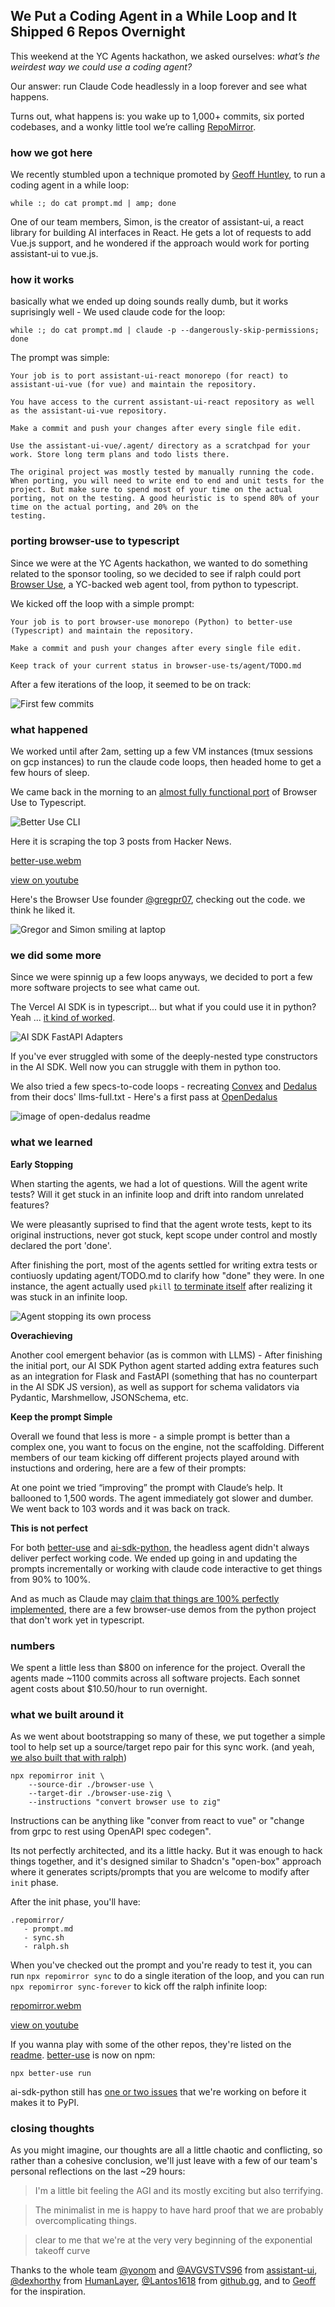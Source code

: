 ## We Put a Coding Agent in a While Loop and It Shipped 6 Repos Overnight

This weekend at the YC Agents hackathon, we asked ourselves: *what’s the weirdest way we could use a coding agent?*  

Our answer: run Claude Code headlessly in a loop forever and see what happens.

Turns out, what happens is: you wake up to 1,000+ commits, six ported codebases, and a wonky little tool we’re calling [RepoMirror](https://github.com/repomirrorhq/repomirror). 

### how we got here

We recently stumbled upon a technique promoted by [Geoff Huntley](https://ghuntley.com/ralph/), to run a coding agent in a while loop:

```
while :; do cat prompt.md | amp; done
```

One of our team members, Simon, is the creator of assistant-ui, a react library for building AI interfaces in React. He gets a lot of requests to add Vue.js support, and he wondered if the approach would work for porting assistant-ui to vue.js.

### how it works

basically what we ended up doing sounds really dumb, but it works suprisingly well - We used claude code for the loop:

```
while :; do cat prompt.md | claude -p --dangerously-skip-permissions; done
```

The prompt was simple:

```
Your job is to port assistant-ui-react monorepo (for react) to assistant-ui-vue (for vue) and maintain the repository.

You have access to the current assistant-ui-react repository as well as the assistant-ui-vue repository.

Make a commit and push your changes after every single file edit.

Use the assistant-ui-vue/.agent/ directory as a scratchpad for your work. Store long term plans and todo lists there.

The original project was mostly tested by manually running the code. When porting, you will need to write end to end and unit tests for the project. But make sure to spend most of your time on the actual porting, not on the testing. A good heuristic is to spend 80% of your time on the actual porting, and 20% on the
testing.
```

### porting browser-use to typescript

Since we were at the YC Agents hackathon, we wanted to do something related to the sponsor tooling, so we decided to see if ralph could port [Browser Use](https://github.com/browser-use/browser-use), a YC-backed web agent tool, from python to typescript.

We kicked off the loop with a simple prompt:

```
Your job is to port browser-use monorepo (Python) to better-use (Typescript) and maintain the repository.

Make a commit and push your changes after every single file edit.

Keep track of your current status in browser-use-ts/agent/TODO.md
```

After a few iterations of the loop, it seemed to be on track:

![First few commits](./assets/first-commits.png)

### what happened

We worked until after 2am, setting up a few VM instances (tmux sessions on gcp instances) to run the claude code loops, then headed home to get a few hours of sleep. 

We came back in the morning to an [almost fully functional port](https://github.com/repomirrorhq/better-use) of Browser Use to Typescript. 

![Better Use CLI](./assets/better-use.png)

Here it is scraping the top 3 posts from Hacker News.

[better-use.webm](https://github.com/user-attachments/assets/bdd15e9e-08e4-48a2-a6f9-05a550347c46)

[view on youtube](https://www.youtube.com/watch?v=fqp8EbYOPk8)

Here's the Browser Use founder [@gregpr07](https://x.com/gregpr07), checking out the code. we think he liked it.

![Gregor and Simon smiling at laptop](./assets/gregor.png)


### we did some more

Since we were spinnig up a few loops anyways, we decided to port a few more software projects to see what came out.

The Vercel AI SDK is in typescript... but what if you could use it in python? Yeah ... [it kind of worked](https://github.com/repomirrorhq/ai-sdk-python). 

![AI SDK FastAPI Adapters](./assets/ai-sdk-fastapi.png)

If you've ever struggled with some of the deeply-nested type constructors in the AI SDK. Well now you can struggle with them in python too.

We also tried a few specs-to-code loops - recreating [Convex](https://www.convex.dev) and [Dedalus](https://dedalus.dev) from their docs' llms-full.txt - Here's a first pass at [OpenDedalus](https://github.com/repomirrorhq/open-dedalus)

![image of open-dedalus readme](./assets/open-dedalus.png)

### what we learned

**Early Stopping** 

When starting the agents, we had a lot of questions. Will the agent write tests? Will it get stuck in an infinite loop and drift into random unrelated features? 

We were pleasantly suprised to find that the agent wrote tests, kept to its original instructions, never got stuck, kept scope under control and mostly declared the port 'done'.

After finishing the port, most of the agents settled for writing extra tests or contiuosly updating agent/TODO.md to clarify how "done" they were. In one instance, the agent actually used `pkill` [to terminate itself](https://www.youtube.com/watch?v=UOLBTRazZpM) after realizing it was stuck in an infinite loop. 


![Agent stopping its own process](./assets/pkill.png)

**Overachieving** 

Another cool emergent behavior (as is common with LLMS) - After finishing the initial port, our AI SDK Python agent started adding extra features such as an integration for Flask and FastAPI (something that has no counterpart in the AI SDK JS version), as well as support for schema validators via Pydantic, Marshmellow, JSONSchema, etc.

**Keep the prompt Simple** 

Overall we found that less is more - a simple prompt is better than a complex one, you want to focus on the engine, not the scaffolding. Different members of our team kicking off different projects played around with instuctions and ordering, here are a few of their prompts:

At one point we tried “improving” the prompt with Claude’s help. It ballooned to 1,500 words. The agent immediately got slower and dumber. We went back to 103 words and it was back on track. 

**This is not perfect** 

For both [better-use](https://github.com/repomirrorhq/better-use) and [ai-sdk-python](https://github.com/repomirrorhq/ai-sdk-python), the headless agent didn't always deliver perfect working code. We ended up going in and updating the prompts incrementally or working with claude code interactive to get things from 90% to 100%. 

And as much as Claude may [claim that things are 100% perfectly implemented](https://github.com/repomirrorhq/better-use/blob/master/agent/TODO.md), there are a few browser-use demos from the python project that don't work yet in typescript.


### numbers

We spent a little less than $800 on inference for the project. Overall the agents made ~1100 commits across all software projects. Each sonnet agent costs about $10.50/hour to run overnight.


### what we built around it

As we went about bootstrapping so many of these, we put together a simple tool to help set up a source/target repo pair for this sync work. (and yeah, [we also built that with ralph](https://github.com/repomirrorhq/repomirror/blob/main/prompt.md))

```
npx repomirror init \
    --source-dir ./browser-use \
    --target-dir ./browser-use-zig \
    --instructions "convert browser use to zig"
```

Instructions can be anything like "conver from react to vue" or "change from grpc to rest using OpenAPI spec codegen".

Its not perfectly architected, and its a little hacky. But it was enough to hack things together, and it's designed similar to Shadcn's "open-box" approach where it generates scripts/prompts that you are welcome to modify after `init` phase. 

After the init phase, you'll have:


```
.repomirror/
   - prompt.md
   - sync.sh
   - ralph.sh
```

When you've checked out the prompt and you're ready to test it, you can run `npx repomirror sync` to do a single iteration of the loop, and you can run `npx repomirror sync-forever` to kick off the ralph infinite loop:

[repomirror.webm](https://github.com/user-attachments/assets/7616825a-064d-4a5b-b1bc-08fc5f816172)

[view on youtube](https://www.youtube.com/watch?v=_GxemIzk2lo)


If you wanna play with some of the other repos, they're listed on the [readme](https://github.com/repomirrorhq/repomirror?tab=readme-ov-file#projects). [better-use](https://github.com/repomirrorhq/better-use) is now on npm:

```
npx better-use run
```

ai-sdk-python still has [one or two issues](https://github.com/repomirrorhq/ai-sdk-python/blob/master/agent/FIX_PLAN.md) that we're working on before it makes it to PyPI.

### closing thoughts

As you might imagine, our thoughts are all a little chaotic and conflicting, so rather than a cohesive conclusion, we'll just leave with a few of our team's personal reflections on the last ~29 hours:


> I'm a little bit feeling the AGI and its mostly exciting but also terrifying.

> The minimalist in me is happy to have hard proof that we are probably overcomplicating things. 

> clear to me that we're at the very very beginning of the exponential takeoff curve

Thanks to the whole team [@yonom](https://x.com/simonfarshid) and [@AVGVSTVS96](https://x.com/AVGVSTVS96) from [assistant-ui](https://github.com/assistant-ui), [@dexhorthy](https://x.com/dexhorthy) from [HumanLayer](https://humanlayer.dev),  [@Lantos1618](https://x.com/Lantos1618) from [github.gg](https://github.gg), and to [Geoff](https://x.com/GeoffreyHuntley) for the inspiration.


